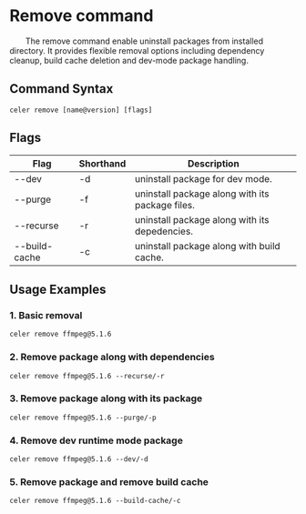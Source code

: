 # Remove command

&emsp;&emsp;The remove command enable uninstall packages from installed directory. It provides flexible removal options including dependency cleanup, build cache deletion and dev-mode package handling.

## Command Syntax

```shell
celer remove [name@version] [flags]  
```

## Flags

| Flag              | Shorthand | Description                                               |
| ----------------- | --------- | --------------------------------------------------------- |
| --dev             | -d        | uninstall package for dev mode.                           |
| --purge           | -f        | uninstall package along with its package files.           |
| --recurse         | -r        | uninstall package along with its depedencies.             |
| --build-cache     | -c        | uninstall package along with build cache.                 |

## Usage Examples

### 1. Basic removal

```shell
celer remove ffmpeg@5.1.6
```

### 2. Remove package along with dependencies

```shell
celer remove ffmpeg@5.1.6 --recurse/-r
```

### 3. Remove package along with its package

```shell
celer remove ffmpeg@5.1.6 --purge/-p
```

### 4. Remove dev runtime mode package

```shell
celer remove ffmpeg@5.1.6 --dev/-d
```

### 5. Remove package and remove build cache

```shell
celer remove ffmpeg@5.1.6 --build-cache/-c
```